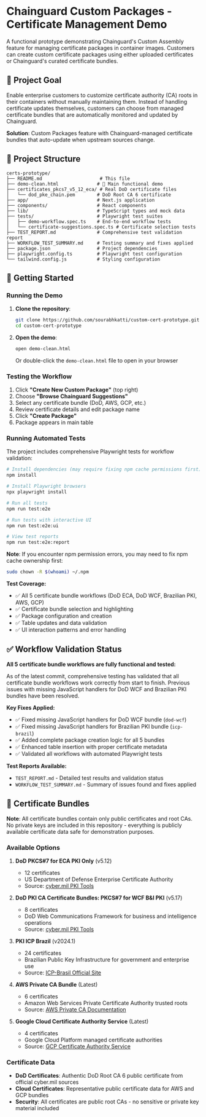 # Chainguard Custom Packages - Certificate Management Demo

A functional prototype demonstrating Chainguard's Custom Assembly feature for managing certificate packages in container images. Customers can create custom certificate packages using either uploaded certificates or Chainguard's curated certificate bundles.

## 🎯 Project Goal

Enable enterprise customers to customize certificate authority (CA) roots in their containers without manually maintaining them. Instead of handling certificate updates themselves, customers can choose from managed certificate bundles that are automatically monitored and updated by Chainguard.

**Solution**: Custom Packages feature with Chainguard-managed certificate bundles that auto-update when upstream sources change.

## 📁 Project Structure

```
certs-prototype/
├── README.md                     # This file
├── demo-clean.html              # 🎯 Main functional demo
├── certificates_pkcs7_v5_12_eca/ # Real DoD certificate files
│   └── dod_pke_chain.pem        # DoD Root CA 6 certificate
├── app/                         # Next.js application
├── components/                  # React components
├── lib/                         # TypeScript types and mock data
├── tests/                       # Playwright test suites
│   ├── demo-workflow.spec.ts    # End-to-end workflow tests
│   └── certificate-suggestions.spec.ts # Certificate selection tests
├── TEST_REPORT.md               # Comprehensive test validation report
├── WORKFLOW_TEST_SUMMARY.md     # Testing summary and fixes applied
├── package.json                 # Project dependencies
├── playwright.config.ts         # Playwright test configuration
└── tailwind.config.js           # Styling configuration
```

## 🚀 Getting Started

### Running the Demo
1. **Clone the repository**:
   ```bash
   git clone https://github.com/sourabhkatti/custom-cert-prototype.git
   cd custom-cert-prototype
   ```

2. **Open the demo**:
   ```bash
   open demo-clean.html
   ```
   Or double-click the `demo-clean.html` file to open in your browser

### Testing the Workflow
1. Click **"Create New Custom Package"** (top right)
2. Choose **"Browse Chainguard Suggestions"**
3. Select any certificate bundle (DoD, AWS, GCP, etc.)
4. Review certificate details and edit package name
5. Click **"Create Package"**
6. Package appears in main table

### Running Automated Tests
The project includes comprehensive Playwright tests for workflow validation:

```bash
# Install dependencies (may require fixing npm cache permissions first)
npm install

# Install Playwright browsers
npx playwright install

# Run all tests
npm run test:e2e

# Run tests with interactive UI
npm run test:e2e:ui

# View test reports
npm run test:e2e:report
```

**Note**: If you encounter npm permission errors, you may need to fix npm cache ownership first:
```bash
sudo chown -R $(whoami) ~/.npm
```

**Test Coverage:**
- ✅ All 5 certificate bundle workflows (DoD ECA, DoD WCF, Brazilian PKI, AWS, GCP)
- ✅ Certificate bundle selection and highlighting
- ✅ Package configuration and creation
- ✅ Table updates and data validation
- ✅ UI interaction patterns and error handling

## ✅ Workflow Validation Status

**All 5 certificate bundle workflows are fully functional and tested:**

As of the latest commit, comprehensive testing has validated that all certificate bundle workflows work correctly from start to finish. Previous issues with missing JavaScript handlers for DoD WCF and Brazilian PKI bundles have been resolved.

**Key Fixes Applied:**
- ✅ Fixed missing JavaScript handlers for DoD WCF bundle (`dod-wcf`)
- ✅ Fixed missing JavaScript handlers for Brazilian PKI bundle (`icp-brazil`)
- ✅ Added complete package creation logic for all 5 bundles
- ✅ Enhanced table insertion with proper certificate metadata
- ✅ Validated all workflows with automated Playwright tests

**Test Reports Available:**
- `TEST_REPORT.md` - Detailed test results and validation status
- `WORKFLOW_TEST_SUMMARY.md` - Summary of issues found and fixes applied

## 📜 Certificate Bundles

**Note**: All certificate bundles contain only public certificates and root CAs. No private keys are included in this repository - everything is publicly available certificate data safe for demonstration purposes.

### Available Options
1. **DoD PKCS#7 for ECA PKI Only** (v5.12)
   - 12 certificates
   - US Department of Defense Enterprise Certificate Authority
   - Source: [cyber.mil PKI Tools](https://www.cyber.mil/pki-pke/tools-configuration-files/)

2. **DoD PKI CA Certificate Bundles: PKCS#7 for WCF B&I PKI** (v5.17)
   - 8 certificates
   - DoD Web Communications Framework for business and intelligence operations
   - Source: [cyber.mil PKI Tools](https://www.cyber.mil/pki-pke/tools-configuration-files/)

3. **PKI ICP Brazil** (v2024.1)
   - 24 certificates
   - Brazilian Public Key Infrastructure for government and enterprise use
   - Source: [ICP-Brasil Official Site](https://www.iti.gov.br/icp-brasil)

4. **AWS Private CA Bundle** (Latest)
   - 6 certificates
   - Amazon Web Services Private Certificate Authority trusted roots
   - Source: [AWS Private CA Documentation](https://docs.aws.amazon.com/privateca/)

5. **Google Cloud Certificate Authority Service** (Latest)
   - 4 certificates
   - Google Cloud Platform managed certificate authorities
   - Source: [GCP Certificate Authority Service](https://cloud.google.com/security/products/certificate-authority-service)

### Certificate Data
- **DoD Certificates**: Authentic DoD Root CA 6 public certificate from official cyber.mil sources
- **Cloud Certificates**: Representative public certificate data for AWS and GCP bundles
- **Security**: All certificates are public root CAs - no sensitive or private key material included

